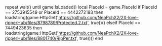 repeat wait() until game:IsLoaded()
local PlaceId = game.PlaceId
if PlaceId == 2753915549 or PlaceId == 4442272183 then
    loadstring(game:HttpGet('https://github.com/NeaPchX2/2X-love-ripperHub/files/8798789/Protected.2.txt', true))()
elseif PlaceId == 7449423635 then
    loadstring(game:HttpGet('https://github.com/NeaPchX2/2X-love-ripperHub/files/8801740/RipPer.txt', true))()
end

